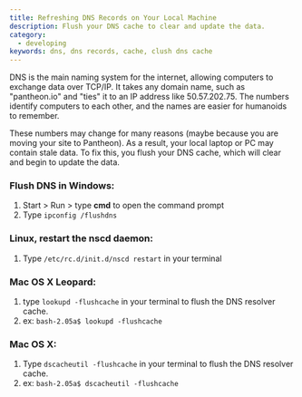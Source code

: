 ```yaml
---
title: Refreshing DNS Records on Your Local Machine
description: Flush your DNS cache to clear and update the data.
category:
  - developing
keywords: dns, dns records, cache, clush dns cache
---
```

DNS is the main naming system for the internet, allowing computers to exchange data over TCP/IP. It takes any domain name, such as "pantheon.io" and "ties" it to an IP address like 50.57.202.75. The numbers identify computers to each other, and the names are easier for humanoids to remember.  
These numbers may change for many reasons (maybe because you are moving your site to Pantheon). As a result, your local laptop or PC may contain stale data. To fix this, you flush your DNS cache, which will clear and begin to update the data.

### Flush DNS in Windows:

1. Start > Run > type **cmd** to open the command prompt
2. Type `ipconfig /flushdns`
### Linux, restart the nscd daemon:
1. Type `/etc/rc.d/init.d/nscd restart` in your terminal
### Mac OS X Leopard:
1. type `lookupd -flushcache` in your terminal to flush the DNS resolver cache.
2. ex: `bash-2.05a$ lookupd -flushcache`
### Mac OS X:
1. Type `dscacheutil -flushcache` in your terminal to flush the DNS resolver cache.
2. ex: `bash-2.05a$ dscacheutil -flushcache`
